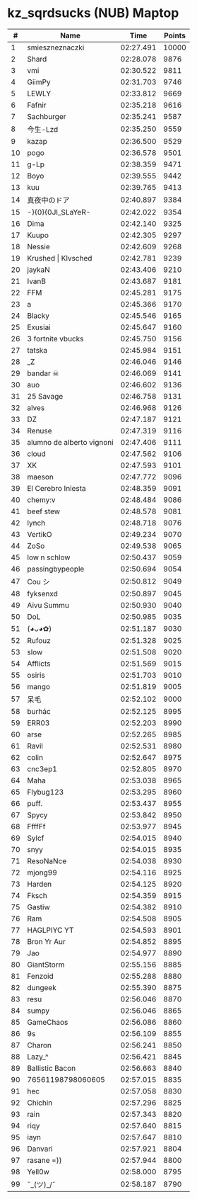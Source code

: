 # kz_sqrdsucks (NUB) Maptop

|  # | Name | Time | Points |
|-------------- | -------------- | -------------- | -------------- | 
| 1 | smieszneznaczki | 02:27.491 | 10000 | 
| 2 | Shard | 02:28.078 | 9876 | 
| 3 | vmi | 02:30.522 | 9811 | 
| 4 | GiimPy | 02:31.703 | 9746 | 
| 5 | LEWLY | 02:33.812 | 9669 | 
| 6 | Fafnir | 02:35.218 | 9616 | 
| 7 | Sachburger | 02:35.241 | 9587 | 
| 8 | 今生-Lzd | 02:35.250 | 9559 | 
| 9 | kazap | 02:36.500 | 9529 | 
| 10 | pogo | 02:36.578 | 9501 | 
| 11 | g-Lp | 02:38.359 | 9471 | 
| 12 | Boyo | 02:39.555 | 9442 | 
| 13 | kuu | 02:39.765 | 9413 | 
| 14 | 真夜中のドア | 02:40.897 | 9384 | 
| 15 | -}{0}{0JI_SLaYeR- | 02:42.022 | 9354 | 
| 16 | Dima | 02:42.140 | 9325 | 
| 17 | Kuupo | 02:42.305 | 9297 | 
| 18 | Nessie | 02:42.609 | 9268 | 
| 19 | Krushed \| Klvsched | 02:42.781 | 9239 | 
| 20 | jaykaN | 02:43.406 | 9210 | 
| 21 | IvanB | 02:43.687 | 9181 | 
| 22 | FFM | 02:45.281 | 9175 | 
| 23 | a | 02:45.366 | 9170 | 
| 24 | Blacky | 02:45.546 | 9165 | 
| 25 | Exusiai | 02:45.647 | 9160 | 
| 26 | 3 fortnite vbucks | 02:45.750 | 9156 | 
| 27 | tatska | 02:45.984 | 9151 | 
| 28 | _Z | 02:46.046 | 9146 | 
| 29 | bandar ☠ | 02:46.069 | 9141 | 
| 30 | auo | 02:46.602 | 9136 | 
| 31 | 25 Savage | 02:46.758 | 9131 | 
| 32 | alves | 02:46.968 | 9126 | 
| 33 | DZ | 02:47.187 | 9121 | 
| 34 | Renuse | 02:47.319 | 9116 | 
| 35 | alumno de alberto vignoni | 02:47.406 | 9111 | 
| 36 | cloud | 02:47.562 | 9106 | 
| 37 | XK | 02:47.593 | 9101 | 
| 38 | maeson | 02:47.772 | 9096 | 
| 39 | El Cerebro Iniesta | 02:48.359 | 9091 | 
| 40 | chemy:v | 02:48.484 | 9086 | 
| 41 | beef stew | 02:48.578 | 9081 | 
| 42 | lynch | 02:48.718 | 9076 | 
| 43 | VertikO | 02:49.234 | 9070 | 
| 44 | ZoSo | 02:49.538 | 9065 | 
| 45 | low n schlow | 02:50.437 | 9059 | 
| 46 | passingbypeople | 02:50.694 | 9054 | 
| 47 | Cou シ | 02:50.812 | 9049 | 
| 48 | fyksenxd | 02:50.897 | 9045 | 
| 49 | Aivu Summu | 02:50.930 | 9040 | 
| 50 | DoL | 02:50.985 | 9035 | 
| 51 | (◕ᴗ◕✿) | 02:51.187 | 9030 | 
| 52 | Rufouz | 02:51.328 | 9025 | 
| 53 | slow | 02:51.508 | 9020 | 
| 54 | Afflicts | 02:51.569 | 9015 | 
| 55 | osiris | 02:51.703 | 9010 | 
| 56 | mango | 02:51.819 | 9005 | 
| 57 | 呆毛 | 02:52.102 | 9000 | 
| 58 | burhác | 02:52.125 | 8995 | 
| 59 | ERR03 | 02:52.203 | 8990 | 
| 60 | arse | 02:52.265 | 8985 | 
| 61 | Ravil | 02:52.531 | 8980 | 
| 62 | colin | 02:52.647 | 8975 | 
| 63 | cnc3ep1 | 02:52.805 | 8970 | 
| 64 | Maha | 02:53.038 | 8965 | 
| 65 | Flybug123 | 02:53.295 | 8960 | 
| 66 | puff. | 02:53.437 | 8955 | 
| 67 | Spycy | 02:53.842 | 8950 | 
| 68 | FfffFf | 02:53.977 | 8945 | 
| 69 | Sylcf | 02:54.015 | 8940 | 
| 70 | snyy | 02:54.015 | 8935 | 
| 71 | ResoNaNce | 02:54.038 | 8930 | 
| 72 | mjong99 | 02:54.116 | 8925 | 
| 73 | Harden | 02:54.125 | 8920 | 
| 74 | Fksch | 02:54.359 | 8915 | 
| 75 | Gastiw | 02:54.382 | 8910 | 
| 76 | Ram | 02:54.508 | 8905 | 
| 77 | HAGLPIYC YT | 02:54.593 | 8901 | 
| 78 | Bron Yr Aur | 02:54.852 | 8895 | 
| 79 | Jao | 02:54.977 | 8890 | 
| 80 | GiantStorm | 02:55.156 | 8885 | 
| 81 | Fenzoid | 02:55.288 | 8880 | 
| 82 | dungeek | 02:55.390 | 8875 | 
| 83 | resu | 02:56.046 | 8870 | 
| 84 | sumpy | 02:56.046 | 8865 | 
| 85 | GameChaos | 02:56.086 | 8860 | 
| 86 | 9s | 02:56.109 | 8855 | 
| 87 | Charon | 02:56.241 | 8850 | 
| 88 | Lazy_^ | 02:56.421 | 8845 | 
| 89 | Ballistic Bacon | 02:56.663 | 8840 | 
| 90 | 76561198798060605 | 02:57.015 | 8835 | 
| 91 | hec | 02:57.058 | 8830 | 
| 92 | Chichin | 02:57.296 | 8825 | 
| 93 | rain | 02:57.343 | 8820 | 
| 94 | riqy | 02:57.640 | 8815 | 
| 95 | iayn | 02:57.647 | 8810 | 
| 96 | Danvari | 02:57.921 | 8804 | 
| 97 | rasane =)) | 02:57.944 | 8800 | 
| 98 | Yell0w | 02:58.000 | 8795 | 
| 99 | ¯\_(ツ)_/¯ | 02:58.187 | 8790 | 

